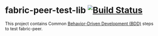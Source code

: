 # fabric-peer-test-lib [![Build Status](https://travis-ci.com/trustbloc/fabric-peer-test-lib.svg?branch=master)](https://travis-ci.com/trustbloc/fabric-peer-test-lib)

This project contains Common [Behavior-Driven Development (BDD)](https://en.wikipedia.org/wiki/Behavior-driven_development) steps to test fabric-peer.